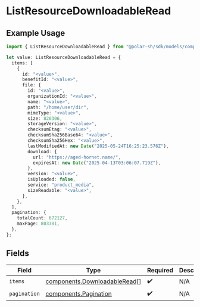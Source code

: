 # ListResourceDownloadableRead

## Example Usage

```typescript
import { ListResourceDownloadableRead } from "@polar-sh/sdk/models/components/listresourcedownloadableread.js";

let value: ListResourceDownloadableRead = {
  items: [
    {
      id: "<value>",
      benefitId: "<value>",
      file: {
        id: "<value>",
        organizationId: "<value>",
        name: "<value>",
        path: "/home/user/dir",
        mimeType: "<value>",
        size: 820306,
        storageVersion: "<value>",
        checksumEtag: "<value>",
        checksumSha256Base64: "<value>",
        checksumSha256Hex: "<value>",
        lastModifiedAt: new Date("2025-05-24T16:25:23.576Z"),
        download: {
          url: "https://aged-hornet.name/",
          expiresAt: new Date("2025-04-13T03:06:07.719Z"),
        },
        version: "<value>",
        isUploaded: false,
        service: "product_media",
        sizeReadable: "<value>",
      },
    },
  ],
  pagination: {
    totalCount: 672127,
    maxPage: 803381,
  },
};
```

## Fields

| Field                                                                        | Type                                                                         | Required                                                                     | Description                                                                  |
| ---------------------------------------------------------------------------- | ---------------------------------------------------------------------------- | ---------------------------------------------------------------------------- | ---------------------------------------------------------------------------- |
| `items`                                                                      | [components.DownloadableRead](../../models/components/downloadableread.md)[] | :heavy_check_mark:                                                           | N/A                                                                          |
| `pagination`                                                                 | [components.Pagination](../../models/components/pagination.md)               | :heavy_check_mark:                                                           | N/A                                                                          |